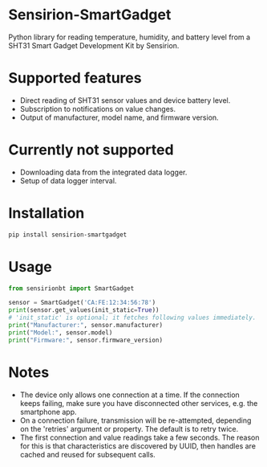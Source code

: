 # Sensirion-SmartGadget

Python library for reading temperature, humidity, and battery level from
a SHT31 Smart Gadget Development Kit by Sensirion.

# Supported features

* Direct reading of SHT31 sensor values and device battery level.
* Subscription to notifications on value changes.
* Output of manufacturer, model name, and firmware version.

# Currently not supported

* Downloading data from the integrated data logger.
* Setup of data logger interval.

# Installation

```bash
pip install sensirion-smartgadget
```

# Usage

```python
from sensirionbt import SmartGadget

sensor = SmartGadget('CA:FE:12:34:56:78')
print(sensor.get_values(init_static=True))
# 'init_static' is optional; it fetches following values immediately.
print("Manufacturer:", sensor.manufacturer)
print("Model:", sensor.model)
print("Firmware:", sensor.firmware_version)
```

# Notes

* The device only allows one connection at a time. If the connection
keeps failing, make sure you have disconnected other services, e.g.
the smartphone app.
* On a connection failure, transmission will be re-attempted, depending
on the 'retries' argument or property. The default is to retry twice. 
* The first connection and value readings take a few seconds. The reason
for this is that characteristics are discovered by UUID, then handles
are cached and reused for subsequent calls.
